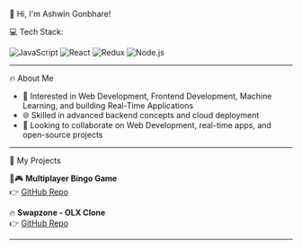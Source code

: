 👋 Hi, I'm Ashwin Gonbhare!

💻 Tech Stack:

![JavaScript](https://img.shields.io/badge/JAVASCRIPT-F7DF1E?style=for-the-badge&logo=javascript&logoColor=000)
![React](https://img.shields.io/badge/REACT-20232A?style=for-the-badge&logo=react&logoColor=61DAFB)
![Redux](https://img.shields.io/badge/REDUX-764ABC?style=for-the-badge&logo=redux&logoColor=white)
![Node.js](https://img.shields.io/badge/NODE.JS-339933?style=for-the-badge&logo=node.js&logoColor=white)

---

🔥 About Me

- 👀 Interested in Web Development, Frontend Development, Machine Learning, and building Real-Time Applications  
- 🌐 Skilled in advanced backend concepts and cloud deployment  
- 💞️ Looking to collaborate on Web Development, real-time apps, and open-source projects  

---

📱 My Projects

🌟🎮 **Multiplayer Bingo Game**  
👉 [GitHub Repo](https://github.com/ashwin212004/bingo-multiplayer)

🔥 **Swapzone - OLX Clone**  
👉 [GitHub Repo](https://github.com/ashwin212004/swapzone)

---

<!--
**ashwin212004/ashwin212004** is a ✨ _special_ ✨ repository because its `README.md` (this file) appears on your GitHub profile.
-->
